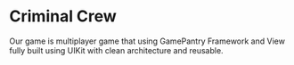 # Criminal Crew
Our game is multiplayer game that using GamePantry Framework and View fully built using UIKit with clean architecture and reusable.

